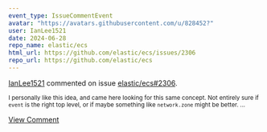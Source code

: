 ```yaml
---
event_type: IssueCommentEvent
avatar: "https://avatars.githubusercontent.com/u/828452?"
user: IanLee1521
date: 2024-06-28
repo_name: elastic/ecs
html_url: https://github.com/elastic/ecs/issues/2306
repo_url: https://github.com/elastic/ecs
---
```


<a href='https://github.com/IanLee1521' target='_blank'>IanLee1521</a> commented on issue <a href='https://github.com/elastic/ecs/issues/2306' target='_blank'>elastic/ecs#2306</a>.

<small>I personally like this idea, and came here looking for this same concept. Not entirely sure if `event` is the right top level, or if maybe something like `network.zone` might be better. ...</small>

<a href='https://github.com/elastic/ecs/issues/2306' target='_blank'>View Comment</a>